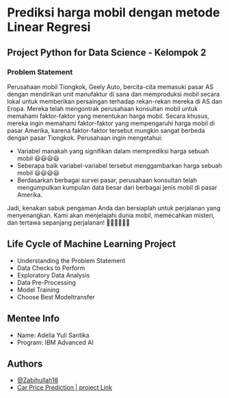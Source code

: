 
# Prediksi harga mobil dengan metode Linear Regresi

## Project Python for Data Science - Kelompok 2
### Problem Statement
Perusahaan mobil Tiongkok, Geely Auto, bercita-cita memasuki pasar AS dengan mendirikan unit manufaktur di sana dan memproduksi mobil secara lokal untuk memberikan persaingan terhadap rekan-rekan mereka di AS dan Eropa. Mereka telah mengontrak perusahaan konsultan mobil untuk memahami faktor-faktor yang menentukan harga mobil. Secara khusus, mereka ingin memahami faktor-faktor yang mempengaruhi harga mobil di pasar Amerika, karena faktor-faktor tersebut mungkin sangat berbeda dengan pasar Tiongkok. Perusahaan ingin mengetahui:

- Variabel manakah yang signifikan dalam memprediksi harga sebuah mobil 😃😃😃😃
- Seberapa baik variabel-variabel tersebut menggambarkan harga sebuah mobil 😃😃😃😃
- Berdasarkan berbagai survei pasar, perusahaan konsultan telah mengumpulkan kumpulan data besar dari berbagai jenis mobil di pasar Amerika.

Jadi, kenakan sabuk pengaman Anda dan bersiaplah untuk perjalanan yang menyenangkan. Kami akan menjelajahi dunia mobil, memecahkan misteri, dan tertawa sepanjang perjalanan! 🚗😃😃😄😃😄
## Life Cycle of Machine Learning Project
- Understanding the Problem Statement
- Data Checks to Perform
- Exploratory Data Analysis
- Data Pre-Processing
- Model Training
- Choose Best Modeltransfer


## Mentee Info
- Name: Adelia Yuli Santika
- Program: IBM Advanced AI

## Authors

- [@Zabihullah18](https://www.kaggle.com/zabihullah18)
- [Car Price Prediction | project Link](https://www.kaggle.com/code/zabihullah18/car-price-prediction)

